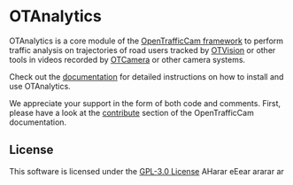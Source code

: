 # OTAnalytics

OTAnalytics is a core module of the [OpenTrafficCam framework](https://github.com/OpenTrafficCam) to perform traffic analysis on trajectories of road users tracked by [OTVision](https://github.com/OpenTrafficCam/OTVision) or other tools in videos recorded by [OTCamera](https://github.com/OpenTrafficCam/OTCamera) or other camera systems.

Check out the [documentation](https://opentrafficcam.org/OTAnalytics) for detailed instructions on how to install and use OTAnalytics.

We appreciate your support in the form of both code and comments. First, please have a look at the [contribute](https://opentrafficcam.org/contribute) section of the OpenTrafficCam documentation.

## License

This software is licensed under the [GPL-3.0 License](LICENSE)
AHarar
eEear
ararar
ar
